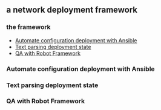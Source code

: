 ## a network deployment framework



### the framework
* [Automate configuration deployment with Ansible](#Automate-configuration-deployment-with-ansible)
* [Text parsing deployment state](#text-parsing-deployment-state)
* [QA with Robot Framework](#qa-with-robot-framework)


### Automate configuration deployment with Ansible


### Text parsing deployment state


### QA with Robot Framework





